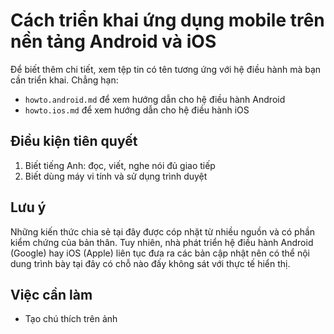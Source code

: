 # Cách triển khai ứng dụng mobile trên nền tảng Android và iOS

Để biết thêm chi tiết, xem tệp tin có tên tương ứng với hệ điều hành mà bạn cần triển khai. Chẳng hạn:

* `howto.android.md` để xem hướng dẫn cho hệ điều hành Android
* `howto.ios.md` để xem hướng dẫn cho hệ điều hành iOS

## Điều kiện tiên quyết

1. Biết tiếng Anh: đọc, viết, nghe nói đủ giao tiếp
2. Biết dùng máy vi tính và sử dụng trình duyệt

## Lưu ý

Những kiến thức chia sẻ tại đây được cóp nhặt từ nhiều nguồn và có phần kiểm chứng của bản thân. Tuy nhiên, nhà phát triển hệ điều hành Android (Google) hay iOS (Apple) liên tục đưa ra các bản cập nhật nên có thể nội dung trình bày tại đây có chỗ nào đấy không sát với thực tế hiển thị.

## Việc cần làm

* Tạo chú thích trên ảnh